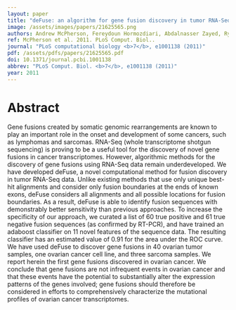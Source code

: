 ```yaml
---
layout: paper
title: "deFuse: an algorithm for gene fusion discovery in tumor RNA-Seq data."
image: /assets/images/papers/21625565.png
authors: Andrew McPherson, Fereydoun Hormozdiari, Abdalnasser Zayed, Ryan Giuliany, Gavin Ha, Mark G F Sun, Malachi Griffith, Alireza Heravi Moussavi, Janine Senz, Nataliya Melnyk, Marina Pacheco, Marco A Marra, Martin Hirst, Torsten O Nielsen, S Cenk Sahinalp, David Huntsman, Sohrab P Shah
ref: McPherson et al. 2011. PLoS Comput. Biol..
journal: "PLoS computational biology <b>7</b>, e1001138 (2011)"
pdf: /assets/pdfs/papers/21625565.pdf
doi: 10.1371/journal.pcbi.1001138
abbrev: "PLoS Comput. Biol. <b>7</b>, e1001138 (2011)"
year: 2011
---
```


<div data-badge-popover="right" data-badge-type="medium-donut" data-doi="10.1371/journal.pcbi.1001138" data-hide-no-mentions="true" class="altmetric-embed"></div>

# Abstract

Gene fusions created by somatic genomic rearrangements are known to play an important role in the onset and development of some cancers, such as lymphomas and sarcomas. RNA-Seq (whole transcriptome shotgun sequencing) is proving to be a useful tool for the discovery of novel gene fusions in cancer transcriptomes. However, algorithmic methods for the discovery of gene fusions using RNA-Seq data remain underdeveloped. We have developed deFuse, a novel computational method for fusion discovery in tumor RNA-Seq data. Unlike existing methods that use only unique best-hit alignments and consider only fusion boundaries at the ends of known exons, deFuse considers all alignments and all possible locations for fusion boundaries. As a result, deFuse is able to identify fusion sequences with demonstrably better sensitivity than previous approaches. To increase the specificity of our approach, we curated a list of 60 true positive and 61 true negative fusion sequences (as confirmed by RT-PCR), and have trained an adaboost classifier on 11 novel features of the sequence data. The resulting classifier has an estimated value of 0.91 for the area under the ROC curve. We have used deFuse to discover gene fusions in 40 ovarian tumor samples, one ovarian cancer cell line, and three sarcoma samples. We report herein the first gene fusions discovered in ovarian cancer. We conclude that gene fusions are not infrequent events in ovarian cancer and that these events have the potential to substantially alter the expression patterns of the genes involved; gene fusions should therefore be considered in efforts to comprehensively characterize the mutational profiles of ovarian cancer transcriptomes.

